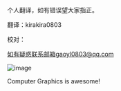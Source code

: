 个人翻译，如有错误望大家指正。

翻译：kirakira0803

校对：

如有疑惑联系邮箱gaoyl0803@qq.com

![image](https://user-images.githubusercontent.com/41580525/158317860-dd1483c4-ca16-4bfb-9257-319898f505d9.png)

Computer Graphics is awesome!
